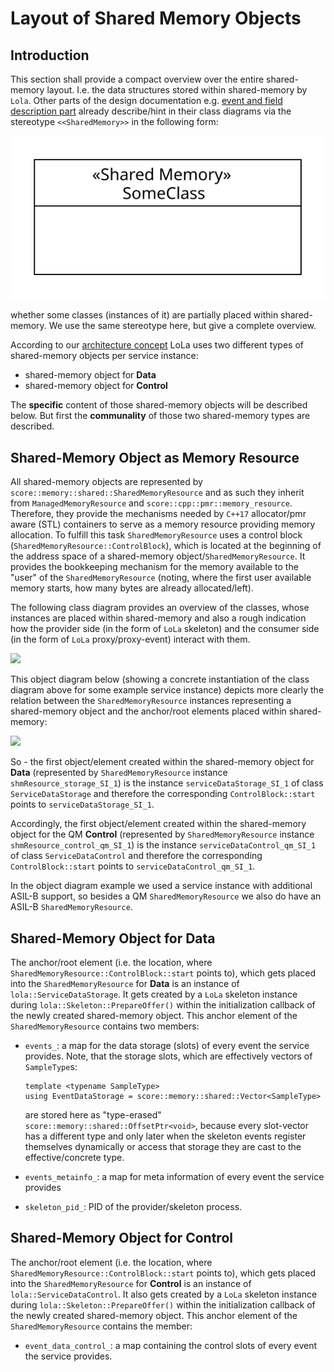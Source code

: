 # Layout of Shared Memory Objects

## Introduction

This section shall provide a compact overview over the entire shared-memory layout. I.e. the data structures stored
within shared-memory by `Lola`. Other parts of the design documentation e.g.
[event and field description part](../events_fields/README.md#introduction) already describe/hint in their class
diagrams via the stereotype `<<SharedMemory>>` in the following form:

![Stereotype](stereotype.svg)

whether some classes (instances of it) are partially placed within shared-memory. We use the same stereotype here, but
give a complete overview.

According to our
[architecture concept](../../../../docs/features/ipc/lola/ipnext_README.md)
LoLa uses two different types of shared-memory objects per service instance:

* shared-memory object for **Data**
* shared-memory object for **Control**

The **specific** content of those shared-memory objects will be described below. But first the **communality** of those two
shared-memory types are described.

## Shared-Memory Object as Memory Resource

All shared-memory objects are represented by `score::memory::shared::SharedMemoryResource` and as such they inherit from
`ManagedMemoryResource` and `score::cpp::pmr::memory_resource`. Therefore, they provide the mechanisms needed by `C++17`
allocator/pmr aware (STL) containers to serve as a memory resource providing memory allocation. To fulfill this task
`SharedMemoryResource` uses a control block (`SharedMemoryResource::ControlBlock`), which is located at the beginning of
the address space of a shared-memory object/`SharedMemoryResource`. It provides the bookkeeping mechanism for the memory
available to the "user" of the `SharedMemoryResource` (noting, where the first user available memory starts, how many
bytes are already allocated/left).

The following class diagram provides an overview of the classes, whose instances are placed within shared-memory and
also a rough indication how the provider side (in the form of `LoLa` skeleton) and the consumer side (in the form of
`LoLa` proxy/proxy-event) interact with them.

<img src="https://www.plantuml.com/plantuml/proxy?src=https://raw.githubusercontent.com/eclipse-score/communication/refs/heads/main/score/mw/com/design/shared_mem_layout/shared_mem_layout_classdiagram.puml">

This object diagram below (showing a concrete instantiation of the class diagram above for some example service instance)
depicts more clearly the relation between the `SharedMemoryResource` instances representing a shared-memory object and the
anchor/root elements placed within shared-memory:

<img src="https://www.plantuml.com/plantuml/proxy?src=https://raw.githubusercontent.com/eclipse-score/communication/refs/heads/main/score/mw/com/design/shared_mem_layout/shared_mem_layout_objectdiagram.puml">

So - the first object/element created within the shared-memory object for **Data** (represented by `SharedMemoryResource`
instance `shmResource_storage_SI_1`) is the instance `serviceDataStorage_SI_1` of class `ServiceDataStorage` and
therefore the corresponding `ControlBlock::start` points to `serviceDataStorage_SI_1`.

Accordingly, the first object/element created within the shared-memory object for the QM **Control** (represented by
`SharedMemoryResource` instance `shmResource_control_qm_SI_1`) is the instance `serviceDataControl_qm_SI_1` of class
`ServiceDataControl` and therefore the corresponding `ControlBlock::start` points to `serviceDataControl_qm_SI_1`.

In the object diagram example we used a service instance with additional ASIL-B support, so besides a QM
`SharedMemoryResource` we also do have an ASIL-B `SharedMemoryResource`.

## Shared-Memory Object for Data

The anchor/root element (i.e. the location, where `SharedMemoryResource::ControlBlock::start` points to), which gets
placed into the `SharedMemoryResource` for **Data** is an instance of `lola::ServiceDataStorage`. It gets created by a
`LoLa` skeleton instance during `lola::Skeleton::PrepareOffer()` within the initialization callback of the
newly created shared-memory object.
This anchor element of the `SharedMemoryResource` contains two members:
* `events_`: a map for the data storage (slots) of every event the service provides.
  Note, that the storage slots, which are effectively vectors of `SampleType`s:
  ```
  template <typename SampleType>
  using EventDataStorage = score::memory::shared::Vector<SampleType>
  ```
  are stored here as "type-erased" `score::memory::shared::OffsetPtr<void>`, because every slot-vector has a different
  type and only later when the skeleton events register themselves dynamically or access that storage they are cast to
  the effective/concrete type.

* `events_metainfo_`: a map for meta information of every event the service provides
* `skeleton_pid_`: PID of the provider/skeleton process.

## Shared-Memory Object for Control

The anchor/root element (i.e. the location, where `SharedMemoryResource::ControlBlock::start` points to), which gets
placed into the `SharedMemoryResource` for **Control** is an instance of `lola::ServiceDataControl`. It also gets
created by a `LoLa` skeleton instance during `lola::Skeleton::PrepareOffer()` within the initialization
callback of the newly created shared-memory object.
This anchor element of the `SharedMemoryResource` contains the member:
* `event_data_control_`: a map containing the control slots of every event the service provides.
